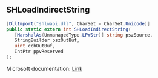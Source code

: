 ## SHLoadIndirectString

```csharp
[DllImport("shlwapi.dll", CharSet = CharSet.Unicode)]
public static extern int SHLoadIndirectString(
   [MarshalAs(UnmanagedType.LPWStr)] string pszSource,
   StringBuilder pszOutBuf,
   uint cchOutBuf,
   IntPtr ppvReserved
);
```

Microsoft documentation: [Link](https://docs.microsoft.com/en-us/windows/win32/api/shlwapi/nf-shlwapi-shloadindirectstring)
